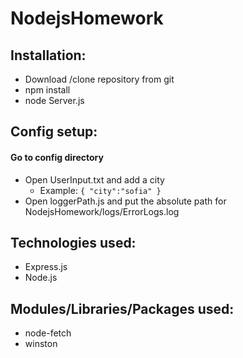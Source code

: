 # NodejsHomework

## Installation:
* Download /clone repository from git
* npm install
* node Server.js

## Config setup:
#### Go to config directory
* Open UserInput.txt and add a city
  * Example: 
`{
    "city":"sofia"
}`
* Open loggerPath.js and put the absolute path for NodejsHomework/logs/ErrorLogs.log

## Technologies used:
* Express.js
* Node.js

## Modules/Libraries/Packages used:
* node-fetch
* winston